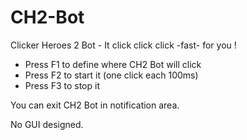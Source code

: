 # CH2-Bot
Clicker Heroes 2 Bot - It click click click -fast- for you !

<ul>
  <li>Press F1 to define where CH2 Bot will click</li>
  <li>Press F2 to start it (one click each 100ms)</li>
  <li>Press F3 to stop it</li>
</ul>

You can exit CH2 Bot in notification area.

No GUI designed.
